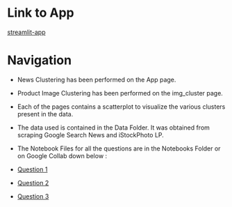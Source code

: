 # Link to App
[streamlit-app](https://cldtmining.streamlit.app)

# Navigation
- News Clustering has been performed on the App page.
- Product Image Clustering has been performed on the img_cluster page.
- Each of the pages contains a scatterplot to visualize the various clusters present in the data.
- The data used is contained in the Data Folder. It was obtained from scraping Google Search News and iStockPhoto LP.
- The Notebook Files for all the questions are in the Notebooks Folder or on Google Collab down below : 

- [Question 1](https://colab.research.google.com/drive/1oYqagDFoMAEjkfWfEjmxOaHlhctqh_dX?usp=sharing)
- [Question 2](https://colab.research.google.com/drive/1dAnqTJBainPPCSZNGGbRikxjLGE5KhdJ?usp=sharing)
- [Question 3](https://colab.research.google.com/drive/1yzAY2sgVjD1W0zf7cYWiOWM2GrZHTMgK?usp=sharing)
